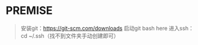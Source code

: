 # PREMISE
> 安装git：https://git-scm.com/downloads
> 启动git bash here
> 进入ssh：cd ~/.ssh（找不到文件夹手动创建即可）
> 
